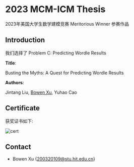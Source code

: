 # 2023 MCM-ICM Thesis

2023年美国大学生数学建模竞赛 Meritorious Winner 参赛作品

## Introduction

我们选择了 Problem C: Predicting Wordle Results

**Title**: 

Busting the Myths: A Quest for Predicting Wordle Results

**Authors**: 

Jintang Liu, [Bowen Xu](https://github.com/bowenXuu), Yuhao Cao

## Certificate

获奖证书如下:

![cert](./figures/cert.png)

## Contact
- Bowen Xu {[200320109@stu.hit.edu.cn]()}
